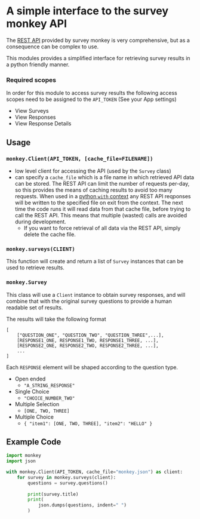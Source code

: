 # A simple interface to the survey monkey API
The [REST API](https://developer.surveymonkey.com/api/v3/) provided by survey monkey is very comprehensive, but as a consequence can be complex to use.

This modules provides a simplified interface for retrieving survey results in a python friendly manner.
### Required scopes
In order for this module to access survey results the following access scopes need to be assigned to the `API_TOKEN` (See your App settings)
- View Surveys
- View Responses
- View Response Details


## Usage
### `monkey.Client(API_TOKEN, [cache_file=FILENAME])`
- low level client for accessing the API (used by the `Survey` class)
- can specify a `cache_file` which is a file name in which retrieved API data can be stored. The REST API can limit the number of requests per-day, so this provides the means of caching results to avoid too many requests. When used in a [python `with` context](https://docs.python.org/3/whatsnew/2.6.html#pep-343-the-with-statement) any REST API reqponses will be written to the specified file on exit from the context. The next time the code runs it will read data from that cache file, before trying to call the REST API. This means that multiple (wasted) calls are avoided during development.
  - If you want to force retrieval of all data via the REST API, simply delete the cache file.

### `monkey.surveys(CLIENT)`
This function will create and return a list of `Survey` instances that can be used to retrieve results.

### `monkey.Survey`
This class will use a `Client` instance to obtain survey responses, and will combine that with the original survey questions to provide a human readable set of results.

The results will take the following format
```
[
    ["QUESTION_ONE", "QUESTION_TWO", "QUESTION_THREE",...],
    [RESPONSE1_ONE, RESPONSE1_TWO, RESPONSE1_THREE, ...],
    [RESPONSE2_ONE, RESPONSE2_TWO, RESPONSE2_THREE, ...],
    ...
]
```
Each `RESPONSE` element will be shaped according to the question type.
- Open ended
  - `"A_STRING_RESPONSE"`
- Single Choice
  - `"CHOICE_NUMBER_TWO"`
- Multiple Selection
  - `[ONE, TWO, THREE]`
- Multiple Choice
  - `{ "item1": [ONE, TWO, THREE], "item2": "HELLO" }`
  
## Example Code
```python
import monkey
import json

with monkey.Client(API_TOKEN, cache_file="monkey.json") as client:
    for survey in monkey.surveys(client):
        questions = survey.questions()
    
        print(survey.title)
        print(
            json.dumps(questions, indent=" ")
        )
```
